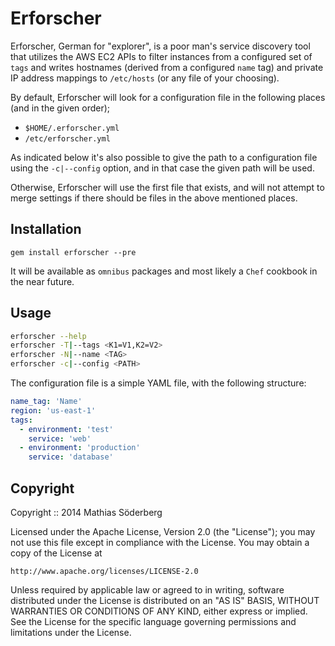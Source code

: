 # Erforscher

Erforscher, German for "explorer", is a poor man's service discovery tool that
utilizes the AWS EC2 APIs to filter instances from a configured set of `tags`
and writes hostnames (derived from a configured `name` tag) and private IP address
mappings to `/etc/hosts` (or any file of your choosing).

By default, Erforscher will look for a configuration file in the following
places (and in the given order);

* `$HOME/.erforscher.yml`
* `/etc/erforscher.yml`

As indicated below it's also possible to give the path to a configuration file
using the `-c|--config` option, and in that case the given path will be used.

Otherwise, Erforscher will use the first file that exists, and will not attempt
to merge settings if there should be files in the above mentioned places.

## Installation

```
gem install erforscher --pre
```

It will be available as `omnibus` packages and most likely a `Chef` cookbook in
the near future.

## Usage

```bash
erforscher --help
erforscher -T|--tags <K1=V1,K2=V2>
erforscher -N|--name <TAG>
erforscher -c|--config <PATH>
```

The configuration file is a simple YAML file, with the following structure:

```yaml
name_tag: 'Name'
region: 'us-east-1'
tags:
  - environment: 'test'
    service: 'web'
  - environment: 'production'
    service: 'database'
```

## Copyright

Copyright :: 2014 Mathias Söderberg

Licensed under the Apache License, Version 2.0 (the "License");
you may not use this file except in compliance with the License.
You may obtain a copy of the License at

    http://www.apache.org/licenses/LICENSE-2.0

Unless required by applicable law or agreed to in writing, software
distributed under the License is distributed on an "AS IS" BASIS,
WITHOUT WARRANTIES OR CONDITIONS OF ANY KIND, either express or implied.
See the License for the specific language governing permissions and
limitations under the License.
